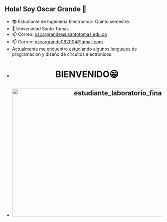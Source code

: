 ## Hola! Soy Oscar Grande  👋
- 📚 Estudiante de Ingenieria Electronica- Quinto semestre.
- 🏫 Universidad Santo Tomas
- 📫 Correo: oscargrande@usantotomas.edu.co
- 📫 Correo: oscargrande082004@gmail.com
- Actualmente me encuentro estudiando algunos lenguajes de programacion y diseño de circuitos electronicos.
- <h1 align="center"> BIENVENIDO😁</h1>
- <h2 align="center"><img width="668" height="412" alt="estudiante_laboratorio_final" src="https://github.com/user-attachments/assets/ced1fc09-5bae-48c4-9899-b8d3ca65aeb1" </h2 >

